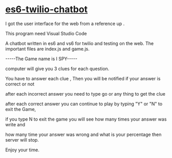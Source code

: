 # <a href="https://github.com/rhildred/es6-twilio-chatbot" target="_blank">es6-twilio-chatbot</a>

I got the user interface for the web from a reference up .

This program need Visual Studio Code

A chatbot written in es6 and vs6 for twilio and testing on the web. The important files are index.js and game.js.

-----The Game name is I SPY-----

computer will give you 3 clues for each question.

You have to answer each clue , Then you will be notified if your answer is correct or not 

after each incorrect answer you need to type go or any thing to get the clue

after each correct answer you can continue to play by typing "Y" or "N" to exit the Game,

if you type N to exit the game you will see how many times your answer  was write and

how many time your answer was wrong and what is your percentage then server will stop.

Enjoy your time.



